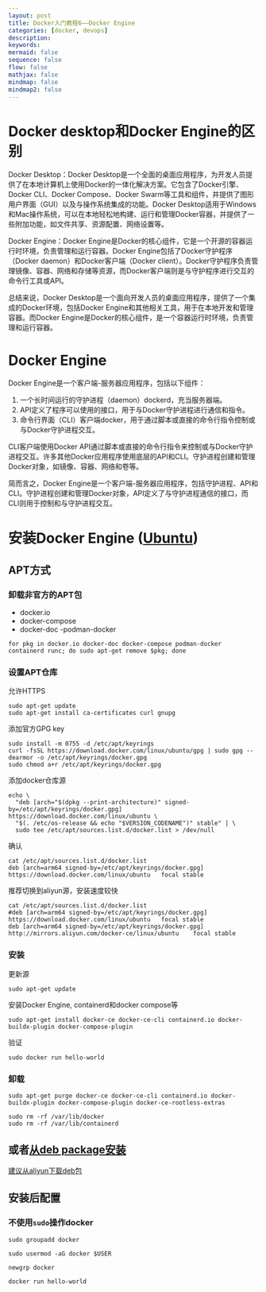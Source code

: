 ```yaml
---
layout: post
title: Docker入门教程6——Docker Engine
categories: [docker, devops]
description:
keywords:
mermaid: false
sequence: false
flow: false
mathjax: false
mindmap: false
mindmap2: false
---
```


# Docker desktop和Docker Engine的区别
Docker Desktop：Docker Desktop是一个全面的桌面应用程序，为开发人员提供了在本地计算机上使用Docker的一体化解决方案。它包含了Docker引擎、Docker CLI、Docker Compose、Docker Swarm等工具和组件，并提供了图形用户界面（GUI）以及与操作系统集成的功能。Docker Desktop适用于Windows和Mac操作系统，可以在本地轻松地构建、运行和管理Docker容器，并提供了一些附加功能，如文件共享、资源配置、网络设置等。

Docker Engine：Docker Engine是Docker的核心组件，它是一个开源的容器运行时环境，负责管理和运行容器。Docker Engine包括了Docker守护程序（Docker daemon）和Docker客户端（Docker client）。Docker守护程序负责管理镜像、容器、网络和存储等资源，而Docker客户端则是与守护程序进行交互的命令行工具或API。

总结来说，Docker Desktop是一个面向开发人员的桌面应用程序，提供了一个集成的Docker环境，包括Docker Engine和其他相关工具，用于在本地开发和管理容器。而Docker Engine是Docker的核心组件，是一个容器运行时环境，负责管理和运行容器。


# Docker Engine
Docker Engine是一个客户端-服务器应用程序，包括以下组件：

1. 一个长时间运行的守护进程（daemon）dockerd，充当服务器端。
1. API定义了程序可以使用的接口，用于与Docker守护进程进行通信和指令。
1. 命令行界面（CLI）客户端docker，用于通过脚本或直接的命令行指令控制或与Docker守护进程交互。


CLI客户端使用Docker API通过脚本或直接的命令行指令来控制或与Docker守护进程交互。许多其他Docker应用程序使用底层的API和CLI。守护进程创建和管理Docker对象，如镜像、容器、网络和卷等。

简而言之，Docker Engine是一个客户端-服务器应用程序，包括守护进程、API和CLI。守护进程创建和管理Docker对象，API定义了与守护进程通信的接口，而CLI则用于控制和与守护进程交互。


# 安装Docker Engine ([Ubuntu](https://docs.docker.com/engine/install/ubuntu/))

## APT方式

### 卸载非官方的APT包
- docker.io
- docker-compose
- docker-doc
-podman-docker

```
for pkg in docker.io docker-doc docker-compose podman-docker containerd runc; do sudo apt-get remove $pkg; done
```

### 设置APT仓库

允许HTTPS
```
sudo apt-get update
sudo apt-get install ca-certificates curl gnupg
```

添加官方GPG key
```
sudo install -m 0755 -d /etc/apt/keyrings
curl -fsSL https://download.docker.com/linux/ubuntu/gpg | sudo gpg --dearmor -o /etc/apt/keyrings/docker.gpg
sudo chmod a+r /etc/apt/keyrings/docker.gpg
```

添加docker仓库源
```
echo \
  "deb [arch="$(dpkg --print-architecture)" signed-by=/etc/apt/keyrings/docker.gpg] https://download.docker.com/linux/ubuntu \
  "$(. /etc/os-release && echo "$VERSION_CODENAME")" stable" | \
  sudo tee /etc/apt/sources.list.d/docker.list > /dev/null
```

确认
```
cat /etc/apt/sources.list.d/docker.list
deb [arch=arm64 signed-by=/etc/apt/keyrings/docker.gpg] https://download.docker.com/linux/ubuntu   focal stable
```

推荐切换到aliyun源，安装速度较快
```
cat /etc/apt/sources.list.d/docker.list
#deb [arch=arm64 signed-by=/etc/apt/keyrings/docker.gpg] https://download.docker.com/linux/ubuntu   focal stable
deb [arch=arm64 signed-by=/etc/apt/keyrings/docker.gpg] http://mirrors.aliyun.com/docker-ce/linux/ubuntu    focal stable
```


### 安装

更新源
```
sudo apt-get update
```

安装Docker Engine, containerd和docker compose等
```
sudo apt-get install docker-ce docker-ce-cli containerd.io docker-buildx-plugin docker-compose-plugin
```

验证
```
sudo docker run hello-world
```

### 卸载

```
sudo apt-get purge docker-ce docker-ce-cli containerd.io docker-buildx-plugin docker-compose-plugin docker-ce-rootless-extras
```

```
sudo rm -rf /var/lib/docker
sudo rm -rf /var/lib/containerd
```


## 或者[从deb package安装](https://docs.docker.com/engine/install/ubuntu/)

[建议从aliyun下载deb包](https://mirrors.aliyun.com/docker-ce/linux/ubuntu/dists/focal/pool/stable/arm64/)


## 安装后配置

### 不使用`sudo`操作docker

```
sudo groupadd docker

sudo usermod -aG docker $USER

newgrp docker

docker run hello-world
```
